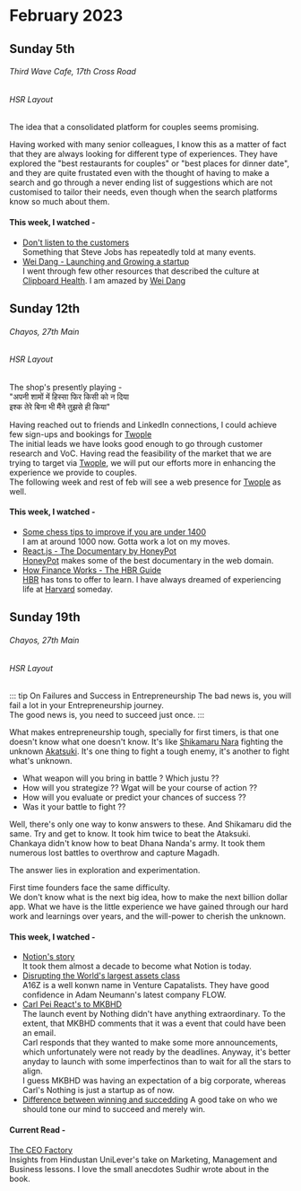 # February 2023

## Sunday 5th

###### Third Wave Cafe, 17th Cross Road  
###### HSR Layout

The idea that a consolidated platform for couples seems promising.

Having worked with many senior colleagues, I know this as a matter of fact that they are always looking for different type of experiences. They have explored the "best restaurants for couples" or "best places for dinner date", and they are quite frustated even with the thought of having to make a search and go through a never ending list of suggestions which are not customised to tailor their needs, even though when the search platforms know so much about them.

#### This week, I watched -
* [Don't listen to the customers](https://www.youtube.com/watch?v=OARVjXqBI2A)  
Something that Steve Jobs has repeatedly told at many events.
* [Wei Dang - Launching and Growing a startup](https://www.youtube.com/watch?v=wtPS97pFR40)  
I went through few other resources that described the culture at [Clipboard Health](https://www.clipboardhealth.com/). I am amazed by [Wei Dang](https://twitter.com/gabaluschi)

## Sunday 12th

###### Chayos, 27th Main  
###### HSR Layout

The shop's presently playing -  
"अपनी शामों में हिस्सा फिर किसी को न दिया  
इश्क तेरे बिना भी मैंने तुझसे ही किया"  

Having reached out to friends and LinkedIn connections, I could achieve few sign-ups and bookings for [Twople](https://twople.in)  
The initial leads we have looks good enough to go through customer research and VoC. Having read the feasibility of the market that we are trying to target via [Twople](https://twople.in), we will put our efforts more in enhancing the experience we provide to couples.  
The following week and rest of feb will see a web presence for [Twople](https://twople.in) as well.

#### This week, I watched -  
* [Some chess tips to improve if you are under 1400](https://www.youtube.com/watch?v=mRscRsIHRGI)  
I am at around 1000 now. Gotta work a lot on my moves.
* [React.js - The Documentary by HoneyPot](https://www.youtube.com/watch?v=8pDqJVdNa44)  
[HoneyPot](https://www.honeypot.io/) makes some of the best documentary in the web domain.
* [How Finance Works - The HBR Guide](https://www.youtube.com/watch?v=8RxBbls_81U)  
[HBR](https://hbr.org/) has tons to offer to learn. I have always dreamed of experiencing life at [Harvard](https://www.harvard.edu/) someday.

## Sunday 19th

###### Chayos, 27th Main  
###### HSR Layout

::: tip On Failures and Success in Entrepreneurship
The bad news is, you will fail a lot in your Entrepreneurship journey.  
The good news is, you need to succeed just once.
:::

What makes entrepreneurship tough, specially for first timers, is that one doesn't know what one doesn't know.
It's like [Shikamaru Nara](https://naruto.fandom.com/wiki/Shikamaru_Nara) fighting the unknown [Akatsuki](https://naruto.fandom.com/wiki/Akatsuki). It's one thing to fight a tough enemy, it's another to fight what's unknown.  
- What weapon will you bring in battle ? Which justu ??  
- How will you strategize ?? Wgat will be your course of action ??
- How will you evaluate or predict your chances of success ??
- Was it your battle to fight ??

Well, there's only one way to konw answers to these. And Shikamaru did the same. Try and get to know.
It took him twice to beat the Ataksuki.  
Chankaya didn't know how to beat Dhana Nanda's army. It took them numerous lost battles to overthrow and capture Magadh.

The answer lies in exploration and experimentation.

First time founders face the same difficulty.  
We don't know what is the next big idea, how to make the next billion dollar app.
What we have is the little experience we have gained through our hard work and learnings over years, and the will-power to cherish the unknown.


#### This week, I watched -  
* [Notion's story](https://www.youtube.com/watch?v=FPYl7nIKRbA)  
It took them almost a decade to become what Notion is today. 
* [Disrupting the World's largest assets class](https://www.youtube.com/watch?v=BgK9KW9APfA)  
A16Z is a well konwn name in Venture Capatalists. They have good confidence in Adam Neumann's latest company FLOW.
* [Carl Pei React's to MKBHD](https://www.youtube.com/watch?v=iBEB5nB64u8)  
The launch event by Nothing didn't have anything extraordinary. To the extent, that MKBHD comments that it was a event that could have been an email.  
Carl responds that they wanted to make some more announcements, which unfortunately were not ready by the deadlines. Anyway, it's better anyday to launch with some imperfectinos than to wait for all the stars to align.  
I guess MKBHD was having an expectation of a big corporate, whereas Carl's Nothing is just a startup as of now.
* [Difference between winning and succedding](https://www.youtube.com/watch?v=0MM-psvqiG8)
A good take on who we should tone our mind to succeed and merely win.

#### Current Read -
[The CEO Factory](https://amzn.to/3S914RT)  
Insights from Hindustan UniLever's take on Marketing, Management and Business lessons. I love the small anecdotes Sudhir wrote about in the book.